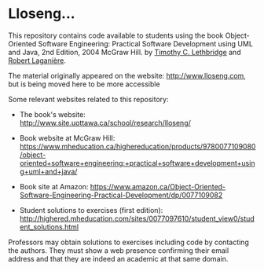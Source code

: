 # Lloseng...
This repository contains code available to students using the book Object-Oriented Software Engineering: Practical Software Development using UML and Java, 2nd Edition, 2004 McGraw Hill.  by [Timothy C. Lethbridge](http://www.eecs.uottawa.ca/~tcl) and [Robert Laganière](http://www.eecs.uottawa.ca/~laganier). 

The material originally appeared on the website: http://www.lloseng.com, but is being moved here to be more accessible

Some relevant websites related to this repository:

* The book's website: http://www.site.uottawa.ca/school/research/lloseng/ 

* Book website at McGraw Hill: https://www.mheducation.ca/highereducation/products/9780077109080/object-oriented+software+engineering:+practical+software+development+using+uml+and+java/

* Book site at Amazon: https://www.amazon.ca/Object-Oriented-Software-Engineering-Practical-Development/dp/0077109082

* Student solutions to exercises (first edition): http://highered.mheducation.com/sites/0077097610/student_view0/student_solutions.html

Professors may obtain solutions to exercises including code by contacting the authors. They must show a web presence confirming their email address and that they are indeed an academic at that same domain.

